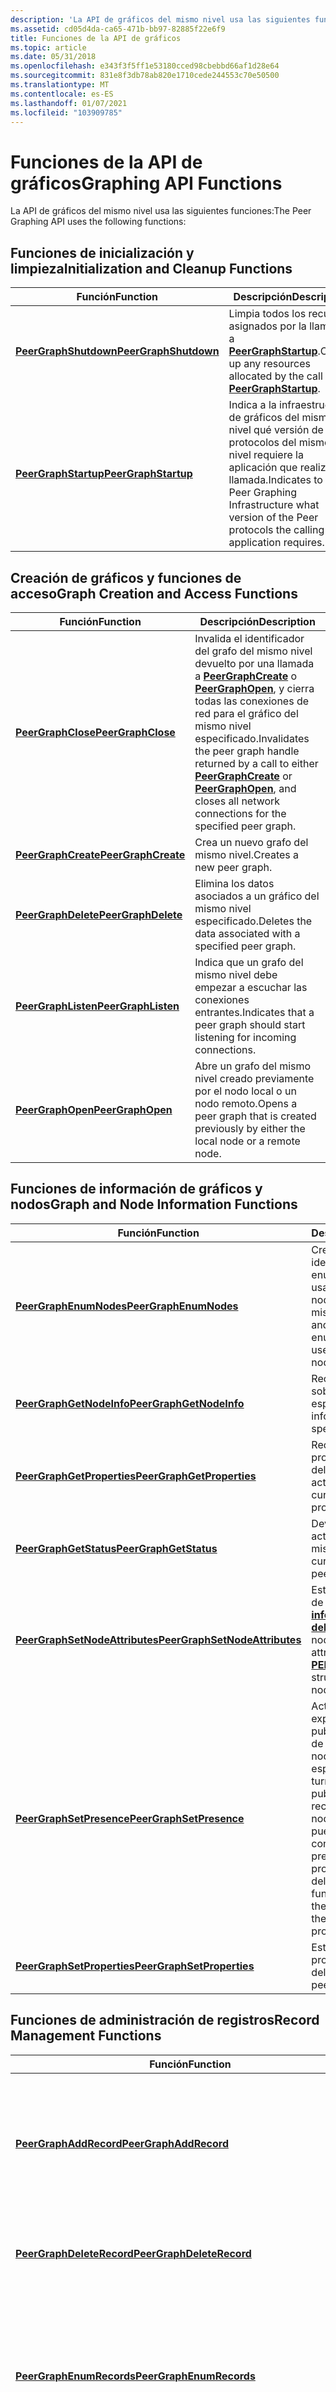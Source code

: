 ```yaml
---
description: 'La API de gráficos del mismo nivel usa las siguientes funciones:'
ms.assetid: cd05d4da-ca65-471b-bb97-82885f22e6f9
title: Funciones de la API de gráficos
ms.topic: article
ms.date: 05/31/2018
ms.openlocfilehash: e343f3f5ff1e53180cced98cbebbd66af1d28e64
ms.sourcegitcommit: 831e8f3db78ab820e1710cede244553c70e50500
ms.translationtype: MT
ms.contentlocale: es-ES
ms.lasthandoff: 01/07/2021
ms.locfileid: "103909785"
---
```

# <a name="graphing-api-functions"></a><span data-ttu-id="0299b-103">Funciones de la API de gráficos</span><span class="sxs-lookup"><span data-stu-id="0299b-103">Graphing API Functions</span></span>

<span data-ttu-id="0299b-104">La API de gráficos del mismo nivel usa las siguientes funciones:</span><span class="sxs-lookup"><span data-stu-id="0299b-104">The Peer Graphing API uses the following functions:</span></span>

## <a name="initialization-and-cleanup-functions"></a><span data-ttu-id="0299b-105">Funciones de inicialización y limpieza</span><span class="sxs-lookup"><span data-stu-id="0299b-105">Initialization and Cleanup Functions</span></span>



| <span data-ttu-id="0299b-106">Función</span><span class="sxs-lookup"><span data-stu-id="0299b-106">Function</span></span>                                       | <span data-ttu-id="0299b-107">Descripción</span><span class="sxs-lookup"><span data-stu-id="0299b-107">Description</span></span>                                                                                                        |
|------------------------------------------------|--------------------------------------------------------------------------------------------------------------------|
| [<span data-ttu-id="0299b-108">**PeerGraphShutdown**</span><span class="sxs-lookup"><span data-stu-id="0299b-108">**PeerGraphShutdown**</span></span>](/windows/desktop/api/P2P/nf-p2p-peergraphshutdown) | <span data-ttu-id="0299b-109">Limpia todos los recursos asignados por la llamada a [**PeerGraphStartup**](/windows/desktop/api/P2P/nf-p2p-peergraphstartup).</span><span class="sxs-lookup"><span data-stu-id="0299b-109">Cleans up any resources allocated by the call to [**PeerGraphStartup**](/windows/desktop/api/P2P/nf-p2p-peergraphstartup).</span></span>                     |
| [<span data-ttu-id="0299b-110">**PeerGraphStartup**</span><span class="sxs-lookup"><span data-stu-id="0299b-110">**PeerGraphStartup**</span></span>](/windows/desktop/api/P2P/nf-p2p-peergraphstartup)   | <span data-ttu-id="0299b-111">Indica a la infraestructura de gráficos del mismo nivel qué versión de los protocolos del mismo nivel requiere la aplicación que realiza la llamada.</span><span class="sxs-lookup"><span data-stu-id="0299b-111">Indicates to the Peer Graphing Infrastructure what version of the Peer protocols the calling application requires.</span></span> |



 

## <a name="graph-creation-and-access-functions"></a><span data-ttu-id="0299b-112">Creación de gráficos y funciones de acceso</span><span class="sxs-lookup"><span data-stu-id="0299b-112">Graph Creation and Access Functions</span></span>



| <span data-ttu-id="0299b-113">Función</span><span class="sxs-lookup"><span data-stu-id="0299b-113">Function</span></span>                                   | <span data-ttu-id="0299b-114">Descripción</span><span class="sxs-lookup"><span data-stu-id="0299b-114">Description</span></span>                                                                                                                                                                                                           |
|--------------------------------------------|-----------------------------------------------------------------------------------------------------------------------------------------------------------------------------------------------------------------------|
| [<span data-ttu-id="0299b-115">**PeerGraphClose**</span><span class="sxs-lookup"><span data-stu-id="0299b-115">**PeerGraphClose**</span></span>](/windows/desktop/api/P2P/nf-p2p-peergraphclose)   | <span data-ttu-id="0299b-116">Invalida el identificador del grafo del mismo nivel devuelto por una llamada a [**PeerGraphCreate**](/windows/desktop/api/P2P/nf-p2p-peergraphcreate) o [**PeerGraphOpen**](/windows/desktop/api/P2P/nf-p2p-peergraphopen), y cierra todas las conexiones de red para el gráfico del mismo nivel especificado.</span><span class="sxs-lookup"><span data-stu-id="0299b-116">Invalidates the peer graph handle returned by a call to either [**PeerGraphCreate**](/windows/desktop/api/P2P/nf-p2p-peergraphcreate) or [**PeerGraphOpen**](/windows/desktop/api/P2P/nf-p2p-peergraphopen), and closes all network connections for the specified peer graph.</span></span> |
| [<span data-ttu-id="0299b-117">**PeerGraphCreate**</span><span class="sxs-lookup"><span data-stu-id="0299b-117">**PeerGraphCreate**</span></span>](/windows/desktop/api/P2P/nf-p2p-peergraphcreate) | <span data-ttu-id="0299b-118">Crea un nuevo grafo del mismo nivel.</span><span class="sxs-lookup"><span data-stu-id="0299b-118">Creates a new peer graph.</span></span>                                                                                                                                                                                             |
| [<span data-ttu-id="0299b-119">**PeerGraphDelete**</span><span class="sxs-lookup"><span data-stu-id="0299b-119">**PeerGraphDelete**</span></span>](/windows/desktop/api/P2P/nf-p2p-peergraphdelete) | <span data-ttu-id="0299b-120">Elimina los datos asociados a un gráfico del mismo nivel especificado.</span><span class="sxs-lookup"><span data-stu-id="0299b-120">Deletes the data associated with a specified peer graph.</span></span>                                                                                                                                                              |
| [<span data-ttu-id="0299b-121">**PeerGraphListen**</span><span class="sxs-lookup"><span data-stu-id="0299b-121">**PeerGraphListen**</span></span>](/windows/desktop/api/P2P/nf-p2p-peergraphlisten) | <span data-ttu-id="0299b-122">Indica que un grafo del mismo nivel debe empezar a escuchar las conexiones entrantes.</span><span class="sxs-lookup"><span data-stu-id="0299b-122">Indicates that a peer graph should start listening for incoming connections.</span></span>                                                                                                                                          |
| [<span data-ttu-id="0299b-123">**PeerGraphOpen**</span><span class="sxs-lookup"><span data-stu-id="0299b-123">**PeerGraphOpen**</span></span>](/windows/desktop/api/P2P/nf-p2p-peergraphopen)     | <span data-ttu-id="0299b-124">Abre un grafo del mismo nivel creado previamente por el nodo local o un nodo remoto.</span><span class="sxs-lookup"><span data-stu-id="0299b-124">Opens a peer graph that is created previously by either the local node or a remote node.</span></span>                                                                                                                              |



 

## <a name="graph-and-node-information-functions"></a><span data-ttu-id="0299b-125">Funciones de información de gráficos y nodos</span><span class="sxs-lookup"><span data-stu-id="0299b-125">Graph and Node Information Functions</span></span>



| <span data-ttu-id="0299b-126">Función</span><span class="sxs-lookup"><span data-stu-id="0299b-126">Function</span></span>                                                         | <span data-ttu-id="0299b-127">Descripción</span><span class="sxs-lookup"><span data-stu-id="0299b-127">Description</span></span>                                                                                                                                                        |
|------------------------------------------------------------------|--------------------------------------------------------------------------------------------------------------------------------------------------------------------|
| [<span data-ttu-id="0299b-128">**PeerGraphEnumNodes**</span><span class="sxs-lookup"><span data-stu-id="0299b-128">**PeerGraphEnumNodes**</span></span>](/windows/desktop/api/P2P/nf-p2p-peergraphenumnodes)                 | <span data-ttu-id="0299b-129">Crea y devuelve un identificador de enumeración que se usa para enumerar los nodos de un gráfico del mismo nivel.</span><span class="sxs-lookup"><span data-stu-id="0299b-129">Creates and returns an enumeration handle used to enumerate the nodes in a peer graph.</span></span>                                                                             |
| [<span data-ttu-id="0299b-130">**PeerGraphGetNodeInfo**</span><span class="sxs-lookup"><span data-stu-id="0299b-130">**PeerGraphGetNodeInfo**</span></span>](/windows/desktop/api/P2P/nf-p2p-peergraphgetnodeinfo)             | <span data-ttu-id="0299b-131">Recupera información sobre un nodo específico.</span><span class="sxs-lookup"><span data-stu-id="0299b-131">Retrieves information about a specific node.</span></span>                                                                                                                       |
| [<span data-ttu-id="0299b-132">**PeerGraphGetProperties**</span><span class="sxs-lookup"><span data-stu-id="0299b-132">**PeerGraphGetProperties**</span></span>](/windows/desktop/api/P2P/nf-p2p-peergraphgetproperties)         | <span data-ttu-id="0299b-133">Recupera las propiedades del gráfico del mismo nivel actual.</span><span class="sxs-lookup"><span data-stu-id="0299b-133">Retrieves the current peer graph properties.</span></span>                                                                                                                       |
| [<span data-ttu-id="0299b-134">**PeerGraphGetStatus**</span><span class="sxs-lookup"><span data-stu-id="0299b-134">**PeerGraphGetStatus**</span></span>](/windows/desktop/api/P2P/nf-p2p-peergraphgetstatus)                 | <span data-ttu-id="0299b-135">Devuelve el estado actual del gráfico del mismo nivel.</span><span class="sxs-lookup"><span data-stu-id="0299b-135">Returns the current status of the peer graph.</span></span>                                                                                                                      |
| [<span data-ttu-id="0299b-136">**PeerGraphSetNodeAttributes**</span><span class="sxs-lookup"><span data-stu-id="0299b-136">**PeerGraphSetNodeAttributes**</span></span>](/windows/desktop/api/P2P/nf-p2p-peergraphsetnodeattributes) | <span data-ttu-id="0299b-137">Establece los atributos de la estructura de [**\_ \_ información de nodo del mismo nivel**](/windows/desktop/api/P2P/ns-p2p-peer_node_info) para el nodo local.</span><span class="sxs-lookup"><span data-stu-id="0299b-137">Sets the attributes of the [**PEER\_NODE\_INFO**](/windows/desktop/api/P2P/ns-p2p-peer_node_info) structure for the local node.</span></span>                                                                |
| [<span data-ttu-id="0299b-138">**PeerGraphSetPresence**</span><span class="sxs-lookup"><span data-stu-id="0299b-138">**PeerGraphSetPresence**</span></span>](/windows/desktop/api/P2P/nf-p2p-peergraphsetpresence)             | <span data-ttu-id="0299b-139">Activa o desactiva explícitamente la publicación de registros de presencia para un nodo específico.</span><span class="sxs-lookup"><span data-stu-id="0299b-139">Explicitly turns on or off the publication of presence records for a specific node.</span></span> <span data-ttu-id="0299b-140">Esta función puede invalidar la configuración de presencia en las propiedades del grafo del mismo nivel.</span><span class="sxs-lookup"><span data-stu-id="0299b-140">This function can override the presence settings in the peer graph properties.</span></span> |
| [<span data-ttu-id="0299b-141">**PeerGraphSetProperties**</span><span class="sxs-lookup"><span data-stu-id="0299b-141">**PeerGraphSetProperties**</span></span>](/windows/desktop/api/P2P/nf-p2p-peergraphsetproperties)         | <span data-ttu-id="0299b-142">Establece las propiedades del gráfico del mismo nivel.</span><span class="sxs-lookup"><span data-stu-id="0299b-142">Sets the peer graph properties.</span></span>                                                                                                                                    |



 

## <a name="record-management-functions"></a><span data-ttu-id="0299b-143">Funciones de administración de registros</span><span class="sxs-lookup"><span data-stu-id="0299b-143">Record Management Functions</span></span>



| <span data-ttu-id="0299b-144">Función</span><span class="sxs-lookup"><span data-stu-id="0299b-144">Function</span></span>                                                                     | <span data-ttu-id="0299b-145">Descripción</span><span class="sxs-lookup"><span data-stu-id="0299b-145">Description</span></span>                                                                                                                         |
|------------------------------------------------------------------------------|-------------------------------------------------------------------------------------------------------------------------------------|
| [<span data-ttu-id="0299b-146">**PeerGraphAddRecord**</span><span class="sxs-lookup"><span data-stu-id="0299b-146">**PeerGraphAddRecord**</span></span>](/windows/desktop/api/P2P/nf-p2p-peergraphaddrecord)                             | <span data-ttu-id="0299b-147">Agrega un nuevo registro a un gráfico del mismo nivel.</span><span class="sxs-lookup"><span data-stu-id="0299b-147">Adds a new record to a peer graph.</span></span> <span data-ttu-id="0299b-148">Un registro agregado con esta función se envía a cada nodo de un grafo del mismo nivel.</span><span class="sxs-lookup"><span data-stu-id="0299b-148">A record added with this function is sent to each node in a peer graph.</span></span>                          |
| [<span data-ttu-id="0299b-149">**PeerGraphDeleteRecord**</span><span class="sxs-lookup"><span data-stu-id="0299b-149">**PeerGraphDeleteRecord**</span></span>](/windows/desktop/api/P2P/nf-p2p-peergraphdeleterecord)                       | <span data-ttu-id="0299b-150">Marca un registro como eliminado dentro de un gráfico del mismo nivel.</span><span class="sxs-lookup"><span data-stu-id="0299b-150">Marks a record as deleted within a peer graph.</span></span>                                                                                      |
| [<span data-ttu-id="0299b-151">**PeerGraphEnumRecords**</span><span class="sxs-lookup"><span data-stu-id="0299b-151">**PeerGraphEnumRecords**</span></span>](/windows/desktop/api/P2P/nf-p2p-peergraphenumrecords)                         | <span data-ttu-id="0299b-152">Crea y devuelve un identificador de enumeración que se usa para enumerar los registros de un tipo específico de registro, usuario o ambos.</span><span class="sxs-lookup"><span data-stu-id="0299b-152">Creates and returns an enumeration handle used to enumerate records of a specific type of record, user, or both.</span></span>                    |
| [<span data-ttu-id="0299b-153">**PeerGraphGetRecord**</span><span class="sxs-lookup"><span data-stu-id="0299b-153">**PeerGraphGetRecord**</span></span>](/windows/desktop/api/P2P/nf-p2p-peergraphgetrecord)                             | <span data-ttu-id="0299b-154">Recupera un registro específico basado en el identificador de registro especificado.</span><span class="sxs-lookup"><span data-stu-id="0299b-154">Retrieves a specific record based on the specified record ID.</span></span>                                                                       |
| [<span data-ttu-id="0299b-155">**PeerGraphSearchRecords**</span><span class="sxs-lookup"><span data-stu-id="0299b-155">**PeerGraphSearchRecords**</span></span>](/windows/desktop/api/P2P/nf-p2p-peergraphsearchrecords)                     | <span data-ttu-id="0299b-156">Busca registros específicos en el gráfico del mismo nivel.</span><span class="sxs-lookup"><span data-stu-id="0299b-156">Searches the peer graph for specific records.</span></span>                                                                                       |
| [<span data-ttu-id="0299b-157">**PeerGraphUpdateRecord**</span><span class="sxs-lookup"><span data-stu-id="0299b-157">**PeerGraphUpdateRecord**</span></span>](/windows/desktop/api/P2P/nf-p2p-peergraphupdaterecord)                       | <span data-ttu-id="0299b-158">Actualiza un registro en el gráfico del mismo nivel y, a continuación, inunda el registro a cada nodo del gráfico del mismo nivel.</span><span class="sxs-lookup"><span data-stu-id="0299b-158">Updates a record in the peer graph and then floods the record to each node in the peer graph.</span></span>                                       |
| [<span data-ttu-id="0299b-159">**PeerGraphValidateDeferredRecords**</span><span class="sxs-lookup"><span data-stu-id="0299b-159">**PeerGraphValidateDeferredRecords**</span></span>](/windows/desktop/api/P2P/nf-p2p-peergraphvalidatedeferredrecords) | <span data-ttu-id="0299b-160">Indica a la infraestructura de gráficos del mismo nivel que es el momento de volver a enviar los registros diferidos para que el módulo de seguridad se valide.</span><span class="sxs-lookup"><span data-stu-id="0299b-160">Indicates to the Peer Graphing Infrastructure that it is time to resubmit any deferred records for the security module to validate.</span></span> |



 

## <a name="export-and-import-functions"></a><span data-ttu-id="0299b-161">Funciones de exportación e importación</span><span class="sxs-lookup"><span data-stu-id="0299b-161">Export and Import Functions</span></span>



| <span data-ttu-id="0299b-162">Función</span><span class="sxs-lookup"><span data-stu-id="0299b-162">Function</span></span>                                                   | <span data-ttu-id="0299b-163">Descripción</span><span class="sxs-lookup"><span data-stu-id="0299b-163">Description</span></span>                                                                          |
|------------------------------------------------------------|--------------------------------------------------------------------------------------|
| [<span data-ttu-id="0299b-164">**PeerGraphExportDatabase**</span><span class="sxs-lookup"><span data-stu-id="0299b-164">**PeerGraphExportDatabase**</span></span>](/windows/desktop/api/P2P/nf-p2p-peergraphexportdatabase) | <span data-ttu-id="0299b-165">Exporta una base de datos de grafos del mismo nivel en un archivo que se puede pasar a otro equipo.</span><span class="sxs-lookup"><span data-stu-id="0299b-165">Exports a peer graph database into a file that you can move to a different computer.</span></span> |
| [<span data-ttu-id="0299b-166">**PeerGraphImportDatabase**</span><span class="sxs-lookup"><span data-stu-id="0299b-166">**PeerGraphImportDatabase**</span></span>](/windows/desktop/api/P2P/nf-p2p-peergraphimportdatabase) | <span data-ttu-id="0299b-167">Importa un archivo que contiene la información de una base de datos de grafos del mismo nivel.</span><span class="sxs-lookup"><span data-stu-id="0299b-167">Imports a file that contains the information from a peer graph database.</span></span>             |



 

## <a name="utility-and-support-functions"></a><span data-ttu-id="0299b-168">Funciones de utilidad y soporte técnico</span><span class="sxs-lookup"><span data-stu-id="0299b-168">Utility and Support Functions</span></span>



| <span data-ttu-id="0299b-169">Función</span><span class="sxs-lookup"><span data-stu-id="0299b-169">Function</span></span>                                                                     | <span data-ttu-id="0299b-170">Descripción</span><span class="sxs-lookup"><span data-stu-id="0299b-170">Description</span></span>                                                                                                                       |
|------------------------------------------------------------------------------|-----------------------------------------------------------------------------------------------------------------------------------|
| [<span data-ttu-id="0299b-171">**PeerGraphEndEnumeration**</span><span class="sxs-lookup"><span data-stu-id="0299b-171">**PeerGraphEndEnumeration**</span></span>](/windows/desktop/api/P2P/nf-p2p-peergraphendenumeration)                   | <span data-ttu-id="0299b-172">Libera un identificador de enumeración y libera los recursos asociados a una enumeración.</span><span class="sxs-lookup"><span data-stu-id="0299b-172">Releases an enumeration handle, and frees the resources associated with an enumeration.</span></span>                                           |
| [<span data-ttu-id="0299b-173">**PeerGraphFreeData**</span><span class="sxs-lookup"><span data-stu-id="0299b-173">**PeerGraphFreeData**</span></span>](/windows/desktop/api/P2P/nf-p2p-peergraphfreedata)                               | <span data-ttu-id="0299b-174">Libera los recursos que devuelven varias de las funciones de la API de gráficos del mismo nivel.</span><span class="sxs-lookup"><span data-stu-id="0299b-174">Frees resources that several of the Peer Graphing API functions return.</span></span>                                                           |
| [<span data-ttu-id="0299b-175">**PeerGraphGetItemCount**</span><span class="sxs-lookup"><span data-stu-id="0299b-175">**PeerGraphGetItemCount**</span></span>](/windows/desktop/api/P2P/nf-p2p-peergraphgetitemcount)                       | <span data-ttu-id="0299b-176">Recupera el número de elementos de una enumeración.</span><span class="sxs-lookup"><span data-stu-id="0299b-176">Retrieves the number of items in an enumeration.</span></span>                                                                                  |
| [<span data-ttu-id="0299b-177">**PeerGraphGetNextItem**</span><span class="sxs-lookup"><span data-stu-id="0299b-177">**PeerGraphGetNextItem**</span></span>](/windows/desktop/api/P2P/nf-p2p-peergraphgetnextitem)                         | <span data-ttu-id="0299b-178">Obtiene el elemento o los elementos siguientes en una enumeración creada mediante una llamada a funciones específicas, que devuelven una enumeración del mismo nivel.</span><span class="sxs-lookup"><span data-stu-id="0299b-178">Obtains the next item or items in an enumeration created by a call to specific functions, which return a peer enumeration.</span></span>        |
| [<span data-ttu-id="0299b-179">**PeerGraphPeerTimeToUniversalTime**</span><span class="sxs-lookup"><span data-stu-id="0299b-179">**PeerGraphPeerTimeToUniversalTime**</span></span>](/windows/desktop/api/P2P/nf-p2p-peergraphpeertimetouniversaltime) | <span data-ttu-id="0299b-180">Convierte el valor de tiempo de referencia mantenido por el gráfico del mismo nivel en un valor de hora adaptado adecuado para su presentación en el equipo del mismo nivel.</span><span class="sxs-lookup"><span data-stu-id="0299b-180">Converts the peer graph-maintained reference time value to a localized time value appropriate for display on the peer's computer.</span></span> |
| [<span data-ttu-id="0299b-181">**PeerGraphUniversalTimeToPeerTime**</span><span class="sxs-lookup"><span data-stu-id="0299b-181">**PeerGraphUniversalTimeToPeerTime**</span></span>](/windows/desktop/api/P2P/nf-p2p-peergraphuniversaltimetopeertime) | <span data-ttu-id="0299b-182">Convierte un valor de hora universal del equipo del mismo nivel a un valor de hora de gráfico del mismo nivel común.</span><span class="sxs-lookup"><span data-stu-id="0299b-182">Converts a universal time value from the peer's computer to a common peer graph time value.</span></span>                                       |



 

## <a name="connection-functions"></a><span data-ttu-id="0299b-183">Funciones de conexión</span><span class="sxs-lookup"><span data-stu-id="0299b-183">Connection Functions</span></span>



| <span data-ttu-id="0299b-184">Función</span><span class="sxs-lookup"><span data-stu-id="0299b-184">Function</span></span>                                                                 | <span data-ttu-id="0299b-185">Descripción</span><span class="sxs-lookup"><span data-stu-id="0299b-185">Description</span></span>                                                                                                                                                                                                                                    |
|--------------------------------------------------------------------------|------------------------------------------------------------------------------------------------------------------------------------------------------------------------------------------------------------------------------------------------|
| [<span data-ttu-id="0299b-186">**PeerGraphCloseDirectConnection**</span><span class="sxs-lookup"><span data-stu-id="0299b-186">**PeerGraphCloseDirectConnection**</span></span>](/windows/desktop/api/P2P/nf-p2p-peergraphclosedirectconnection) | <span data-ttu-id="0299b-187">Cierra una conexión directa especificada.</span><span class="sxs-lookup"><span data-stu-id="0299b-187">Closes a specified direct connection.</span></span>                                                                                                                                                                                                          |
| [<span data-ttu-id="0299b-188">**PeerGraphConnect**</span><span class="sxs-lookup"><span data-stu-id="0299b-188">**PeerGraphConnect**</span></span>](/windows/desktop/api/P2P/nf-p2p-peergraphconnect)                             | <span data-ttu-id="0299b-189">Intenta establecer una conexión con un nodo especificado en un gráfico del mismo nivel.</span><span class="sxs-lookup"><span data-stu-id="0299b-189">Attempts to make a connection to a specified node in a peer graph.</span></span> <span data-ttu-id="0299b-190">Esta función inicia una operación asincrónica.</span><span class="sxs-lookup"><span data-stu-id="0299b-190">This function starts an asynchronous operation.</span></span>                                                                                                                             |
| [<span data-ttu-id="0299b-191">**PeerGraphEnumConnections**</span><span class="sxs-lookup"><span data-stu-id="0299b-191">**PeerGraphEnumConnections**</span></span>](/windows/desktop/api/P2P/nf-p2p-peergraphenumconnections)             | <span data-ttu-id="0299b-192">Crea y devuelve un identificador de enumeración que se usa para enumerar las conexiones de un nodo local.</span><span class="sxs-lookup"><span data-stu-id="0299b-192">Creates and returns an enumeration handle used to enumerate the connections of a local node.</span></span>                                                                                                                                                   |
| [<span data-ttu-id="0299b-193">**PeerGraphOpenDirectConnection**</span><span class="sxs-lookup"><span data-stu-id="0299b-193">**PeerGraphOpenDirectConnection**</span></span>](/windows/desktop/api/P2P/nf-p2p-peergraphopendirectconnection)   | <span data-ttu-id="0299b-194">Permite que una aplicación establezca una conexión directa con un nodo en un grafo del mismo nivel.</span><span class="sxs-lookup"><span data-stu-id="0299b-194">Allows an application to establish a direct connection with a node in a peer graph.</span></span> <span data-ttu-id="0299b-195">La conexión solo se puede realizar si el nodo al que se está conectando la aplicación se ha suscrito al evento de **\_ \_ \_ \_ conexión directa del evento del grafo del mismo nivel** .</span><span class="sxs-lookup"><span data-stu-id="0299b-195">The connection can only be made if the node to which the application is connecting has subscribed to the **PEER\_GRAPH\_EVENT\_DIRECT\_CONNECTION** event.</span></span> |
| [<span data-ttu-id="0299b-196">**PeerGraphSendData**</span><span class="sxs-lookup"><span data-stu-id="0299b-196">**PeerGraphSendData**</span></span>](/windows/desktop/api/P2P/nf-p2p-peergraphsenddata)                           | <span data-ttu-id="0299b-197">Envía datos a un nodo vecino o a un nodo conectado directamente.</span><span class="sxs-lookup"><span data-stu-id="0299b-197">Sends data to a neighbor node or a directly connected node.</span></span>                                                                                                                                                                                    |



 

## <a name="events-infrastructure-functions"></a><span data-ttu-id="0299b-198">Funciones de la infraestructura de eventos</span><span class="sxs-lookup"><span data-stu-id="0299b-198">Events Infrastructure Functions</span></span>



| <span data-ttu-id="0299b-199">Función</span><span class="sxs-lookup"><span data-stu-id="0299b-199">Function</span></span>                                                     | <span data-ttu-id="0299b-200">Descripción</span><span class="sxs-lookup"><span data-stu-id="0299b-200">Description</span></span>                                                                                                  |
|--------------------------------------------------------------|--------------------------------------------------------------------------------------------------------------|
| [<span data-ttu-id="0299b-201">**PeerGraphGetEventData**</span><span class="sxs-lookup"><span data-stu-id="0299b-201">**PeerGraphGetEventData**</span></span>](/windows/desktop/api/P2P/nf-p2p-peergraphgeteventdata)       | <span data-ttu-id="0299b-202">Recupera eventos del mismo nivel.</span><span class="sxs-lookup"><span data-stu-id="0299b-202">Retrieves peer events.</span></span>                                                                                       |
| [<span data-ttu-id="0299b-203">**PeerGraphRegisterEvent**</span><span class="sxs-lookup"><span data-stu-id="0299b-203">**PeerGraphRegisterEvent**</span></span>](/windows/desktop/api/P2P/nf-p2p-peergraphregisterevent)     | <span data-ttu-id="0299b-204">Registra la solicitud de un elemento del mismo nivel para recibir notificaciones de los cambios asociados a un tipo de evento y un grafo del mismo nivel.</span><span class="sxs-lookup"><span data-stu-id="0299b-204">Registers a peer's request to be notified of changes associated with a peer graph and event type.</span></span>            |
| [<span data-ttu-id="0299b-205">**PeerGraphUnregisterEvent**</span><span class="sxs-lookup"><span data-stu-id="0299b-205">**PeerGraphUnregisterEvent**</span></span>](/windows/desktop/api/P2P/nf-p2p-peergraphunregisterevent) | <span data-ttu-id="0299b-206">Solicita que la aplicación deje de recibir notificaciones de los cambios asociados a un tipo de registro y un grafo del mismo nivel.</span><span class="sxs-lookup"><span data-stu-id="0299b-206">Requests that the application no longer be notified of changes associated with a peer graph and record type.</span></span> |



 

 

 



